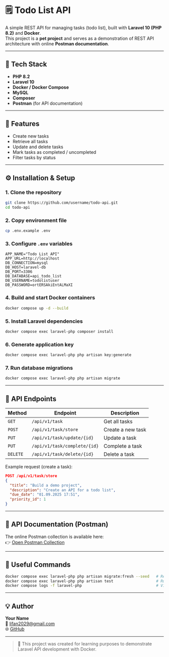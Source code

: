 # 🗒️ Todo List API

A simple REST API for managing tasks (todo list), built with **Laravel 10 (PHP 8.2)** and **Docker**.  
This project is a **pet project** and serves as a demonstration of REST API architecture with online **Postman documentation**.

---

## 🚀 Tech Stack

- **PHP 8.2**
- **Laravel 10**
- **Docker / Docker Compose**
- **MySQL**
- **Composer**
- **Postman** (for API documentation)

---

## 🧩 Features

- Create new tasks  
- Retrieve all tasks  
- Update and delete tasks  
- Mark tasks as completed / uncompleted  
- Filter tasks by status  

---

## ⚙️ Installation & Setup

### 1. Clone the repository

```bash
git clone https://github.com/username/todo-api.git
cd todo-api
```

### 2. Copy environment file

```bash
cp .env.example .env
```

### 3. Configure `.env` variables

```env
APP_NAME="Todo List API"
APP_URL=http://localhost
DB_CONNECTION=mysql
DB_HOST=laravel-db
DB_PORT=3306
DB_DATABASE=api_todo_list
DB_USERNAME=todolistuser
DB_PASSWORD=ortERSAkiEntALMaXI
```

### 4. Build and start Docker containers

```bash
docker compose up -d --build
```

### 5. Install Laravel dependencies

```bash
docker compose exec laravel-php composer install
```

### 6. Generate application key

```bash
docker compose exec laravel-php php artisan key:generate
```

### 7. Run database migrations

```bash
docker compose exec laravel-php php artisan migrate
```

---

## 🧠 API Endpoints

| Method | Endpoint | Description |
|--------|-----------|-------------|
| `GET` | `/api/v1/task` | Get all tasks |
| `POST` | `/api/v1/task/store` | Create a new task |
| `PUT` | `/api/v1/task/update/{id}` | Update a task |
| `PUT` | `/api/v1/task/complete/{id}` | Complete a task |
| `DELETE` | `/api/v1/task/delete/{id}` | Delete a task |

Example request (create a task):
```json
POST /api/v1/task/store
{
  "title": "Build a demo project",
  "description": "Create an API for a todo list",
  "due_date": "01.09.2025 17:51",
  "priority_id": 1
}
```

---

## 📘 API Documentation (Postman)

The online Postman collection is available here:  
👉 [Open Postman Collection](https://www.postman.com/coreflowx/api-todo-list)

---

## 🔧 Useful Commands

```bash
docker compose exec laravel-php php artisan migrate:fresh --seed   # Recreate DB with seed data
docker compose exec laravel-php php artisan test                   # Run tests
docker compose logs -f laravel-php                                 # View container logs
```

---

## 💡 Author

**Your Name**  
📧 lifan2029@gmail.com  
🌐 [GitHub](https://github.com/lifan2029)

---

> 🧠 This project was created for learning purposes to demonstrate Laravel API development with Docker.

